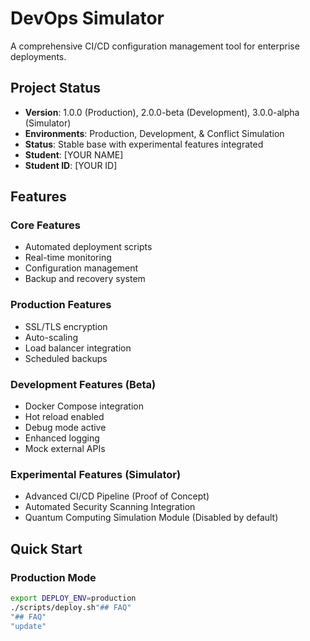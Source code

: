 # DevOps Simulator

A comprehensive CI/CD configuration management tool for enterprise deployments.

## Project Status
- **Version**: 1.0.0 (Production), 2.0.0-beta (Development), 3.0.0-alpha (Simulator)
- **Environments**: Production, Development, & Conflict Simulation
- **Status**: Stable base with experimental features integrated
- **Student**: [YOUR NAME]
- **Student ID**: [YOUR ID]

## Features

### Core Features
- Automated deployment scripts
- Real-time monitoring
- Configuration management
- Backup and recovery system

### Production Features
- SSL/TLS encryption
- Auto-scaling
- Load balancer integration
- Scheduled backups

### Development Features (Beta)
- Docker Compose integration
- Hot reload enabled
- Debug mode active
- Enhanced logging
- Mock external APIs

### Experimental Features (Simulator)
- Advanced CI/CD Pipeline (Proof of Concept)
- Automated Security Scanning Integration
- Quantum Computing Simulation Module (Disabled by default)

## Quick Start

### Production Mode
```bash
export DEPLOY_ENV=production
./scripts/deploy.sh"## FAQ" 
"## FAQ" 
"update" 
